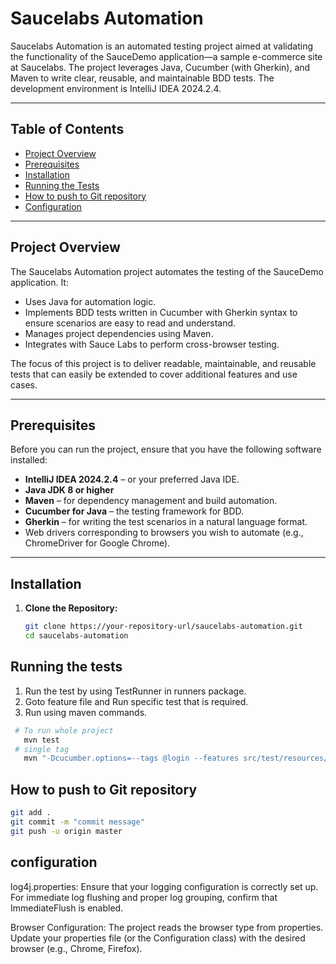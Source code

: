 # Saucelabs Automation

Saucelabs Automation is an automated testing project aimed at validating the functionality of the SauceDemo application—a sample e-commerce site at Saucelabs. 
The project leverages Java, Cucumber (with Gherkin), and Maven to write clear, reusable, and maintainable BDD tests. The development environment is IntelliJ IDEA 2024.2.4.

---

## Table of Contents

- [Project Overview](#project-overview)
- [Prerequisites](#prerequisites)
- [Installation](#installation)
- [Running the Tests](#running-the-tests)
- [How to push to Git repository](#how-to-push-to-git-repository)
- [Configuration](#configuration)


---

## Project Overview

The Saucelabs Automation project automates the testing of the SauceDemo application. It:
- Uses Java for automation logic.
- Implements BDD tests written in Cucumber with Gherkin syntax to ensure scenarios are easy to read and understand.
- Manages project dependencies using Maven.
- Integrates with Sauce Labs to perform cross-browser testing.

The focus of this project is to deliver readable, maintainable, and reusable tests that can easily be extended to cover additional features and use cases.

---

## Prerequisites

Before you can run the project, ensure that you have the following software installed:

- **IntelliJ IDEA 2024.2.4** – or your preferred Java IDE.
- **Java JDK 8 or higher**
- **Maven** – for dependency management and build automation.
- **Cucumber for Java** – the testing framework for BDD.
- **Gherkin** – for writing the test scenarios in a natural language format.
-  Web drivers corresponding to browsers you wish to automate (e.g., ChromeDriver for Google Chrome).

---

## Installation

1. **Clone the Repository:**

   ```bash
   git clone https://your-repository-url/saucelabs-automation.git
   cd saucelabs-automation

## Running the tests
 1) Run the test by using TestRunner in runners package.
 2) Goto feature file and Run specific test that is required.
 3) Run using maven commands.

   ```bash
    # To run whole project
      mvn test 
    # single tag
      mvn "-Dcucumber.options=--tags @login --features src/test/resources/features/login.feature" test 
  ```

## How to push to Git repository

   ```bash
   git add .
   git commit -m "commit message"
   git push -u origin master 
```


## configuration

log4j.properties: Ensure that your logging configuration is correctly set up. 
For immediate log flushing and proper log grouping, confirm that ImmediateFlush is enabled.

Browser Configuration: The project reads the browser type from properties. 
Update your properties file (or the Configuration class) with the desired browser (e.g., Chrome, Firefox).

